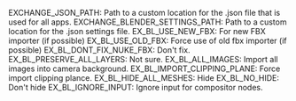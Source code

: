 EXCHANGE_JSON_PATH: Path to a custom location for the .json file that is used for all apps.
EXCHANGE_BLENDER_SETTINGS_PATH: Path to a custom location for the .json settings file.
EX_BL_USE_NEW_FBX: For new FBX importer (if possible)
EX_BL_USE_OLD_FBX: Force use of old fbx importer (if possible)
EX_BL_DONT_FIX_NUKE_FBX: Don't fix.
EX_BL_PRESERVE_ALL_LAYERS: Not sure.
EX_BL_ALL_IMAGES: Import all images into camera background.
EX_BL_IMPORT_CLIPPING_PLANE: Force import clipping plance.
EX_BL_HIDE_ALL_MESHES: Hide
EX_BL_NO_HIDE: Don't hide
EX_BL_IGNORE_INPUT: Ignore input for compositor nodes.